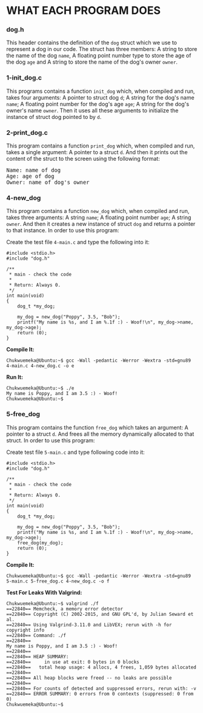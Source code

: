 # WHAT EACH PROGRAM DOES

### dog.h
This header contains the definition of the `dog` struct which we use to represent a dog in our code. The struct has three members: A string to store the name of the dog `name`, A floating point number type to store the age of the dog `age` and A string to store the name of the dog's owner `owner`.

### 1-init_dog.c
This programs contains a function `init_dog` which, when compiled and run, takes four arguments: A pointer to struct dog `d`; A string for the dog's name `name`; A floating point number for the dog's age `age`; A string for the dog's owner's name `owner`. Then it uses all these arguments to initialize the instance of struct dog pointed to by `d`.

### 2-print_dog.c
This program contains a function `print_dog` which, when compiled and run, takes a single argument: A pointer to a struct `d`. And then it prints out the content of the struct to the screen using the following format:
<pre>
Name: name of dog
Age: age of dog
Owner: name of dog's owner
</pre>

### 4-new_dog
This program contains a function `new_dog` which, when compiled and run, takes three arguments: A string `name`; A floating point number `age`; A string `owner`. And then it creates a new instance of struct `dog` and returns a pointer to that instance. In order to use this program:

Create the test file `4-main.c` and type the following into it:

```
#include <stdio.h>
#include "dog.h"

/**
 * main - check the code
 *
 * Return: Always 0.
 */
int main(void)
{
    dog_t *my_dog;

    my_dog = new_dog("Poppy", 3.5, "Bob");
    printf("My name is %s, and I am %.1f :) - Woof!\n", my_dog->name, my_dog->age);
    return (0);
}
```

**Compile It:**

```
Chukwuemeka@Ubuntu:~$ gcc -Wall -pedantic -Werror -Wextra -std=gnu89 4-main.c 4-new_dog.c -o e
```
**Run It:**
```
Chukwuemeka@Ubuntu:~$ ./e
My name is Poppy, and I am 3.5 :) - Woof!
Chukwuemeka@Ubuntu:~$ 
```


### 5-free_dog
This program contains the function `free_dog` which takes an argument: A pointer to a struct `d`. And frees all the memory dynamically allocated to that struct. In order to use this program:

Create test file `5-main.c` and type following code into it:
```
#include <stdio.h>
#include "dog.h"

/**
 * main - check the code
 *
 * Return: Always 0.
 */
int main(void)
{
    dog_t *my_dog;

    my_dog = new_dog("Poppy", 3.5, "Bob");
    printf("My name is %s, and I am %.1f :) - Woof!\n", my_dog->name, my_dog->age);
    free_dog(my_dog);
    return (0);
}
```
**Compile It:**
```
Chukwuemeka@Ubuntu:~$ gcc -Wall -pedantic -Werror -Wextra -std=gnu89 5-main.c 5-free_dog.c 4-new_dog.c -o f
```
**Test For Leaks With Valgrind:**
```
Chukwuemeka@Ubuntu:~$ valgrind ./f
==22840== Memcheck, a memory error detector
==22840== Copyright (C) 2002-2015, and GNU GPL'd, by Julian Seward et al.
==22840== Using Valgrind-3.11.0 and LibVEX; rerun with -h for copyright info
==22840== Command: ./f
==22840== 
My name is Poppy, and I am 3.5 :) - Woof!
==22840== 
==22840== HEAP SUMMARY:
==22840==     in use at exit: 0 bytes in 0 blocks
==22840==   total heap usage: 4 allocs, 4 frees, 1,059 bytes allocated
==22840== 
==22840== All heap blocks were freed -- no leaks are possible
==22840== 
==22840== For counts of detected and suppressed errors, rerun with: -v
==22840== ERROR SUMMARY: 0 errors from 0 contexts (suppressed: 0 from 0)
Chukwuemeka@Ubuntu:~$ 
```

 
